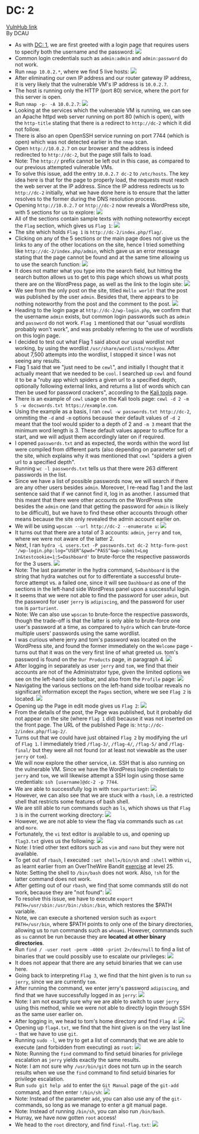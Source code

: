 # DC: 2
[VulnHub link](https://www.vulnhub.com/entry/dc-2,311/)  
By DCAU

* As with [DC: 1](https://github.com/leegengyu/CTF-Walkthrough/blob/master/dc-1.md), we are first greeted with a login page that requires users to specify both the username and the password: 
![](/screenshots/dc-2/loginInitial.jpg)
* Common login credentials such as `admin:admin` and `admin:password` do not work.
* Run `nmap 10.0.2.*`, where we find 5 live hosts:
![](/screenshots/dc-2/nmapScan.jpg)
* After eliminating our own IP address and our router gateway IP address, it is very likely that the vulnerable VM's IP address is `10.0.2.7`.
* The host is running only the HTTP (port 80) service, where the port for this server is open.
* Run `nmap -p- -A 10.0.2.7`:
![](/screenshots/dc-2/hostFullScan.jpg)
* Looking at the services which the vulnerable VM is running, we can see an Apache httpd web server running on port 80 (which is open), with the `http-title` stating that there is a redirect to `http://dc-2` which it did not follow.
* There is also an open OpenSSH service running on port 7744 (which is open) which was not detected earlier in the `nmap` scan.
* Open `http://10.0.2.7` on our browser and the address is indeed redirected to `http://dc-2`, but the page still fails to load.
* Note: The `http://` prefix cannot be left out in this case, as compared to our previous attempted vulnerable VMs.
* To solve this issue, add the entry `10.0.2.7 dc-2` to `/etc/hosts`. The key idea here is that for the page to properly load, the requests must reach the web server at the IP address. Since the IP address redirects us to `http://dc-2` initially, what we have done here is to ensure that the latter resolves to the former during the DNS resolution process.
* Opening `http://10.0.2.7` or `http://dc-2` now reveals a WordPress site, with 5 sections for us to explore:
![](/screenshots/dc-2/siteWebServer.jpg)
* All of the sections contain sample texts with nothing noteworthy except the `Flag` section, which gives us `Flag 1`:
![](/screenshots/dc-2/flag1.jpg)
* The site which holds `Flag 1` is `http://dc-2/index.php/flag/`.
* Clicking on any of the 5 sections or the main page does not give us the links to any of the other locations on the site, hence I tried something like `http://dc-2/index.php/admin`, which gave us an error message stating that the page cannot be found and at the same time allowing us to use the search function:
![](/screenshots/dc-2/wordPressMissingPage.jpg)
* It does not matter what you type into the search field, but hitting the search button allows us to get to this page which shows us what posts there are on the WordPress page, as well as the link to the login site:
![](/screenshots/dc-2/wordPressSearch.jpg)
* We see from the only post on the site, titled `Hello world!` that the post was published by the user `admin`. Besides that, there appears to be nothing noteworthy from the post and the comment to the post.
![](/screenshots/dc-2/wordPressPost.jpg)
* Heading to the login page at `http://dc-2/wp-login.php`, we confirm that the username `admin` exists, but common login passwords such as `admin` and `password` do not work. `Flag 1` mentioned that our "usual wordlists probably won't work", and was probably referring to the use of wordlists on this login page.
* I decided to test out what Flag 1 said about our usual wordlist not working, by using the wordlist `/usr/share/wordlists/rockyou`. After about 7,500 attempts into the wordlist, I stopped it since I was not seeing any results.
* Flag 1 said that we "just need to be `cewl`", and initially I thought that it actually meant that we needed to be `cool`. I searched up `cewl` and found it to be a "ruby app which spiders a given url to a specified depth, optionally following external links, and returns a list of words which can then be used for password crackers", according to the [Kali tools](https://tools.kali.org/password-attacks/cewl) page.
* There is an example of `cewl` usage on the Kali tools page: `cewl -d 2 -m 5 -w docswords.txt https://example.com`.
* Using the example as a basis, I ran `cewl -w passwords.txt http://dc-2`, ommiting the `-d` and `-m` options because their default values of `-d 2` meant that the tool would spider to a depth of 2 and `-m 3` meant that the minimum word length is 3. These default values appear to suffice for a start, and we will adjust them accordingly later on if required.
* I opened `passwords.txt` and as expected, the words within the word list were compiled from different parts (also depending on parameter set) of the site, which explains why it was mentioned that `cewl` "spiders a given url to a specified depth".
* Running `wc -l passwords.txt` tells us that there were 263 different passwords in the list.
* Since we have a list of possible passwords now, we will search if there are any other users besides `admin`. Moreover, I re-read flag 1 and the last sentence said that if we cannot find it, log in as another. I assumed that this meant that there were other accounts on the WordPress site besides the `admin` one (and that getting the password for `admin` is likely to be difficult), but we have to find these other accounts through other means because the site only revealed the admin account earlier on.
* We will be using `wpscan --url http://dc-2 --enumerate u`:
![](/screenshots/dc-2/wpscanUsersResults.jpg)
* It turns out that there are a total of 3 accounts: `admin`, `jerry` and `tom`, where we were not aware of the latter 2.
* Next, I ran `hydra -L users.txt -P passwords.txt dc-2 http-form-post '/wp-login.php:log=^USER^&pwd=^PASS^&wp-submit=Log In&testcookie=1:S=Dashboard'` to brute-force the respective passwords for the 3 users.
![](/screenshots/dc-2/hydraCrackPasswords.jpg)
* Note: The last parameter in the hydra command, `S=Dashboard` is the string that hydra watches out for to differentiate a successful brute-force attempt vs. a failed one, since it will see `Dashboard` as one of the sections in the left-hand side WordPress panel upon a successful login.
* It seems that we were not able to find the password for user `admin`, but the password for user `jerry` is `adipiscing`, and the password for user `tom` is `parturient`.
* Note: We can also use `wpscan` to brute-force the respective passwords, though the trade-off is that the latter is only able to brute-force one user's password at a time, as compared to `hydra` which can brute-force multiple users' passwords using the same wordlist.
* I was curious where jerry and tom's password was located on the WordPress site, and found the former immediately on the `Welcome` page - turns out that it was on the very first line of what greeted us. tom's password is found on the `Our Products` page, in paragraph 4.
![](/screenshots/dc-2/wordPressUserjerryPasswordLocation.jpg)
* After logging in separately as user `jerry` and `tom`, we find that their accounts are not of the Administrator type, given the limited options we see on the left-hand side toolbar, and also from the `Profile` page:
![](/screenshots/dc-2/wordPressUserjerryAndtomProfile.jpg)
* Navigating the various sections on the left-hand side toolbar reveals no significant information except the `Pages` section, where we see `Flag 2` is located.
![](/screenshots/dc-2/flag2Location.jpg)
* Opening up the Page in edit mode gives us `Flag 2`:
![](/screenshots/dc-2/flag2.jpg)
* From the details of the post, the Page was published, but it probably did not appear on the site (where `Flag 1` did) because it was not inserted on the front page. The URL of the published Page is: `http://dc-2/index.php/flag-2/`.
* Turns out that we could have just obtained `Flag 2` by modifying the url of `Flag 1`. I immediately tried `/flag-3/`, `/flag-4/`, `/flag-5/` and `/flag-final/` but they were all not found (or at least not viewable as the user `jerry` or `tom`).
* We will now explore the other service, i.e. SSH that is also running on the vulnerable VM. Since we have the WordPress login credentials to `jerry` and `tom`, we will likewise attempt a SSH login using those same credentials: `ssh [username]@dc-2 -p 7744`.
* We are able to successfully log in with `tom:parturient`:
![](/screenshots/dc-2/sshtomLogin.jpg)
* However, we can also see that we are stuck with a `rbash`, i.e. a restricted shell that restricts some features of bash shell.
* We are still able to run commands such as `ls`, which shows us that `Flag 3` is in the current working directory:
![](/screenshots/dc-2/flag3Location.jpg)
* However, we are not able to view the flag via commands such as `cat` and `more`.
* Fortunately, the `vi` text editor is available to us, and opening up `flag3.txt` gives us the following:
![](/screenshots/dc-2/flag3.jpg)
* Note: I tried other text editors such as `vim` and `nano` but they were not available.
* To get out of `rbash`, I executed `:set shell=/bin/sh` and `:shell` within `vi`, as learnt earlier from an OverTheWire Bandit [exercise](https://github.com/leegengyu/OverTheWire-Bandit) at level 25.
* Note: Setting the shell to `/bin/bash` does not work. Also, `!sh` for the latter command does not work.
* After getting out of our `rbash`, we find that some commands still do not work, because they are "not found":
![](/screenshots/dc-2/binshCommandNotFound.jpg)
* To resolve this issue, we have to execute `export PATH=/usr/sbin:/usr/bin:/sbin:/bin`, which restores the $PATH variable.
* Note, we can execute a shortened version such as `export PATH=/usr/bin`, where $PATH points to only one of the binary directories, allowing us to run commands such as `whoami`. However, commands such as `su` cannot be run because they are **located at other binary directories**.
* Run `find / -user root -perm -4000 -print 2>/dev/null` to find a list of binaries that we could possibly use to escalate our privileges:
![](/screenshots/dc-2/setuidBinaries.jpg)
* It does not appear that there are any setuid binaries that we can use here.
* Going back to interpreting `Flag 3`, we find that the hint given is to run `su jerry`, since we are currently `tom`.
* After running the command, we enter jerry's password `adipiscing`, and find that we have successfully logged in as `jerry`:
![](/screenshots/dc-2/sshjerryLogin.jpg)
* Note: I am not exactly sure why we are able to switch to user `jerry` using this method, while we were not able to directly login through SSH as the same user earlier on.
* After logging in, we head to tom's home directory and find `Flag 4`:
![](/screenshots/dc-2/flag4Location.jpg)
* Opening up `flag4.txt`, we find that the hint given is on the very last line - that we have to use `git`.
* Running `sudo -l`, we try to get a list of commands that we are able to execute (and forbidden from executing) as `root`:
![](/screenshots/dc-2/gitCommand.jpg)
* Note: Running the `find` command to find setuid binaries for privilege escalation as `jerry` yields exactly the same results.
* Note: I am not sure why `/usr/bin/git` does not turn up in the search results when we use the `find` command to find setuid binaries for privilege escalation.
* Run `sudo git help add` to enter the `Git Manual` page of the `git-add` command, and then enter `!/bin/sh`:
![](/screenshots/dc-2/binshCommandGit.jpg)
* Note: Instead of the parameter `add`, you can also use any of the `git-` commands, so long as we manage to enter a git manual page.
* Note: Instead of running `/bin/sh`, you can also run `/bin/bash`.
* Hurray, we have now gotten `root` access!
* We head to the `root` directory, and find `final-flag.txt`:
![](/screenshots/dc-2/flagLast.jpg)
